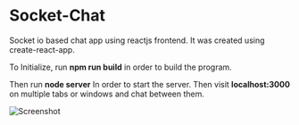 # Socket-Chat

Socket io based chat app using reactjs frontend. It was created using create-react-app.


To Initialize, run
**npm run build**
in order to build the program.

Then run
**node server**
In order to start the server. Then visit **localhost:3000** on multiple tabs or windows and chat between them.


![Screenshot](https://imgur.com/a/XJMPw)